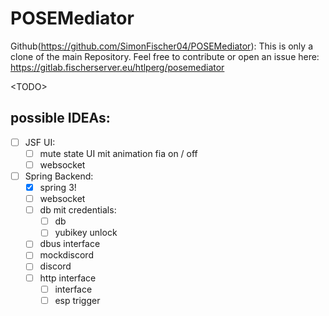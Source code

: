 # POSEMediator

Github(https://github.com/SimonFischer04/POSEMediator): This is only a clone of the main Repository.
Feel free to contribute or open an issue here: https://gitlab.fischerserver.eu/htlperg/posemediator

\<TODO\>

## possible IDEAs:
 - [ ] JSF UI:
    - [ ] mute state UI mit animation fia on / off
    - [ ] websocket
 - [ ] Spring Backend:
    - [X] spring 3!
    - [ ] websocket
    - [ ] db mit credentials:
        - [ ] db
        - [ ] yubikey unlock
    - [ ] dbus interface
    - [ ] mockdiscord
    - [ ] discord
    - [ ] http interface
        - [ ] interface
        - [ ] esp trigger
